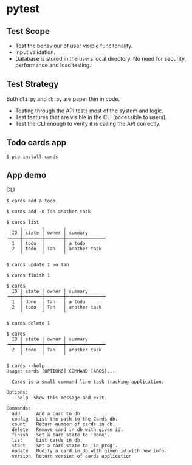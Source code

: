 # pytest
## Test Scope
- Test the behaviour of user visible funcitonality.
- Input validation.
- Database is stored in the users local directory. No need for security, performance and load testing.

## Test Strategy
Both ```cli.py``` and ```db.py``` are paper thin in code.
- Testing through the API tests most of the system and logic.
- Test features that are visible in the CLI (accessible to users).
- Test the CLI enough to verify it is calling the API correctly.
## Todo cards app
    $ pip install cards

## App demo
CLI
    
    $ cards add a todo

    $ cards add -o Tan another task

    $ cards list
         ╷       ╷       ╷
      ID │ state │ owner │ summary
    ╺━━━━┿━━━━━━━┿━━━━━━━┿━━━━━━━━━━━━━━╸
      1  │ todo  │       │ a todo
      2  │ todo  │ Tan   │ another task
         ╵       ╵       ╵

    $ cards update 1 -o Tan

    $ cards finish 1

    $ cards
      ID │ state │ owner │ summary
    ╺━━━━┿━━━━━━━┿━━━━━━━┿━━━━━━━━━━━━━━╸
      1  │ done  │ Tan   │ a todo
      2  │ todo  │ Tan   │ another task
         ╵       ╵       ╵

    $ cards delete 1

    $ cards
      ID │ state │ owner │ summary
    ╺━━━━┿━━━━━━━┿━━━━━━━┿━━━━━━━━━━━━━━╸
      2  │ todo  │ Tan   │ another task
         ╵       ╵       ╵

    $ cards --help
    Usage: cards [OPTIONS] COMMAND [ARGS]...

      Cards is a small command line task tracking application.

    Options:
      --help  Show this message and exit.

    Commands:
      add      Add a card to db.
      config   List the path to the Cards db.
      count    Return number of cards in db.
      delete   Remove card in db with given id.
      finish   Set a card state to 'done'.
      list     List cards in db.
      start    Set a card state to 'in prog'.
      update   Modify a card in db with given id with new info.
      version  Return version of cards application

